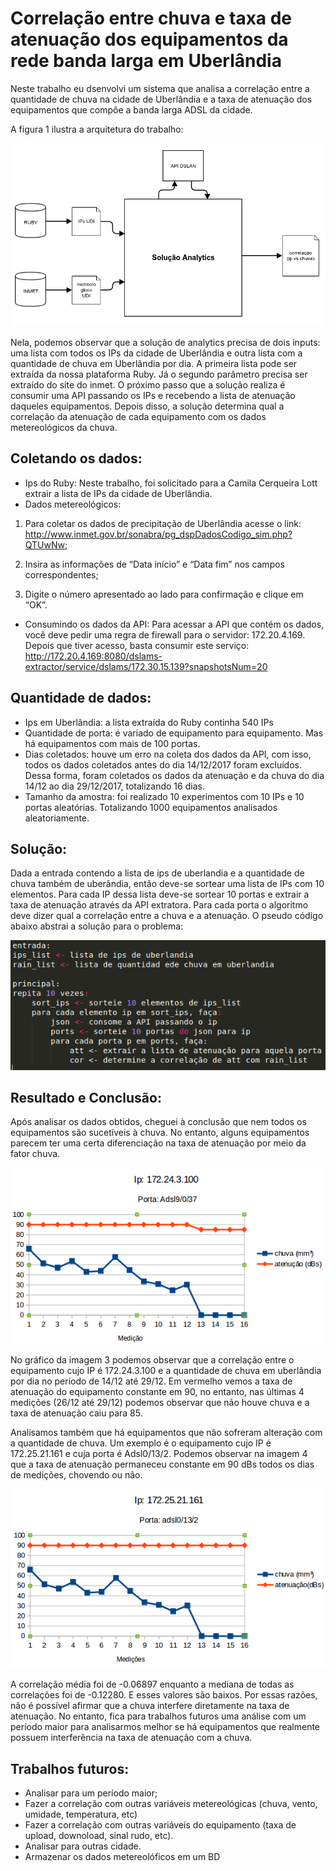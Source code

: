 # Correlação entre chuva e taxa de atenuação dos equipamentos da rede banda larga em Uberlândia

Neste trabalho eu dsenvolvi um sistema que analisa a correlação entre a quantidade de chuva na cidade de Uberlândia e a taxa de atenuação dos equipamentos que compõe a banda larga ADSL da cidade.

A figura 1 ilustra a arquitetura do trabalho:

![Arquitetura](images/arquitetura_solucao.png)

Nela, podemos observar que a solução de analytics precisa de dois inputs: uma lista com todos os IPs da cidade de Uberlândia e outra lista com a quantidade de chuva em Uberlândia por dia. A primeira lista pode ser extraída da nossa plataforma Ruby. Já o segundo parâmetro precisa ser extraído do site do inmet. O próximo passo que a solução realiza é consumir uma API passando os IPs e recebendo a lista de atenuação daqueles equipamentos. Depois disso, a solução determina qual a correlação da atenuação de cada equipamento com os dados metereológicos da chuva.

## Coletando os dados:
- Ips do Ruby: Neste trabalho, foi solicitado para a Camila Cerqueira Lott extrair a lista de IPs da cidade de Uberlândia.
- Dados metereológicos:

1) Para coletar os dados de precipitação de Uberlândia acesse o link: http://www.inmet.gov.br/sonabra/pg_dspDadosCodigo_sim.php?QTUwNw;

2) Insira as informações de “Data início” e “Data fim” nos campos correspondentes;

3) Digite o número apresentado ao lado para confirmação e clique em “OK”.

- Consumindo os dados da API:
Para acessar a API que contém os dados, você deve pedir uma regra de firewall para o servidor: 172.20.4.169. Depois que tiver acesso, basta consumir este serviço: http://172.20.4.169:8080/dslams-extractor/service/dslams/172.30.15.139?snapshotsNum=20

## Quantidade de dados:
- Ips em Uberlândia: a lista extraída do Ruby continha 540 IPs
- Quantidade de porta: é variado de equipamento para equipamento. Mas há equipamentos com mais de 100 portas.
- Dias coletados: houve um erro na coleta dos dados da API, com isso, todos os dados coletados antes do dia 14/12/2017 foram excluídos. Dessa forma, foram coletados os dados da atenuação e da chuva do dia 14/12 ao dia 29/12/2017, totalizando 16 dias.
- Tamanho da amostra: foi realizado 10 experimentos com 10 IPs e 10 portas aleatórias. Totalizando 1000 equipamentos analisados aleatoriamente.

## Solução:
Dada a entrada contendo a lista de ips de uberlandia e a quantidade de chuva também de uberândia, então deve-se sortear uma lista de IPs com 10 elementos. Para cada IP dessa lista deve-se sortear 10 portas e extrair a taxa de atenuação através da API extratora. Para cada porta o algoritmo deve dizer qual a correlação entre a chuva e a atenuação. O pseudo código abaixo abstrai a solução para o problema:

![pseudo](images/pseudo-codigo.png)

## Resultado e Conclusão:
Após analisar os dados obtidos, cheguei à conclusão que nem todos os equipamentos são sucetíveis à chuva. No entanto, alguns equipamentos parecem ter uma certa diferenciação na taxa de atenuação por meio da fator chuva.

![corr](images/medicoes.png)

No gráfico da imagem 3 podemos observar que a correlação entre o equipamento cujo IP é 172.24.3.100 e a quantidade de chuva em uberlândia por dia no período de 14/12 até 29/12. Em vermelho vemos a taxa de atenuação do equipamento constante em 90, no entanto, nas últimas 4 medições (26/12 até 29/12) podemos observar que não houve chuva e a taxa de atenuação caiu para 85.

Analisamos também que há equipamentos que não sofreram alteração com a quantidade de chuva. Um exemplo é o equipamento cujo IP é 172.25.21.161 e cuja porta é Adsl0/13/2. Podemos observar na imagem 4 que a taxa de atenuação permaneceu constante em 90 dBs todos os dias de medições, chovendo ou não.

![corr](images/imagem4.png)

A correlação média foi de -0.06897 enquanto a mediana de todas as correlações foi de -0.12280. E esses valores são baixos. Por essas razões, não é possível afirmar que a chuva interfere diretamente na taxa de atenuação. No entanto, fica para trabalhos futuros uma análise com um período maior para analisarmos melhor se há equipamentos que realmente possuem interferência na taxa de atenuação com a chuva.

## Trabalhos futuros:
- Analisar para um período maior;
- Fazer a correlação com outras variáveis metereológicas (chuva, vento, umidade, temperatura, etc)
- Fazer a correlação com outras variáveis do equipamento (taxa de upload, downoload, sinal rudo, etc).
- Analisar para outras cidade.
- Armazenar os dados metereolóficos em um BD
